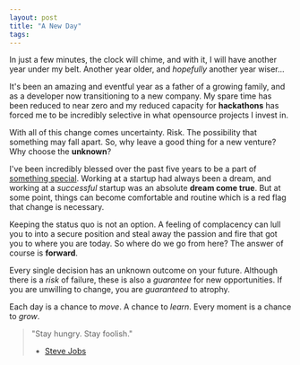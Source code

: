 ```yaml
---
layout: post
title: "A New Day"
tags:
---
```


In just a few minutes, the clock will chime, and with it, I will have another year under my belt.  Another year older, and *hopefully* another year wiser...

It's been an amazing and eventful year as a father of a growing family, and as a developer now transitioning to a new company.  My spare time has been reduced to near zero and my reduced capacity for **hackathons** has forced me to be incredibly selective in what opensource projects I invest in.

With all of this change comes uncertainty.  Risk.  The possibility that something may fall apart.  So, why leave a good thing for a new venture?  Why choose the **unknown**?

I've been incredibly blessed over the past five years to be a part of [something special](http://socialcast.com).
Working at a startup had always been a dream, and working at a *successful* startup was an absolute **dream come true**.  But at some point, things can become comfortable and routine which is a red flag that change is necessary.

Keeping the status quo is not an option.  A feeling of complacency can lull you to into a secure position and steal away the passion and fire that got you to where you are today.  So where do we go from here?  The answer of course is **forward**.

Every single decision has an unknown outcome on your future. Although there is a *risk* of failure, these is also a *guarantee* for new opportunities.  If you are unwilling to change, you are *guaranteed* to atrophy.

Each day is a chance to *move*.  A chance to *learn*.  Every moment is a chance to *grow*.

> "Stay hungry. Stay foolish."
> - [Steve Jobs](http://en.wikipedia.org/wiki/Whole_Earth_Catalog)
